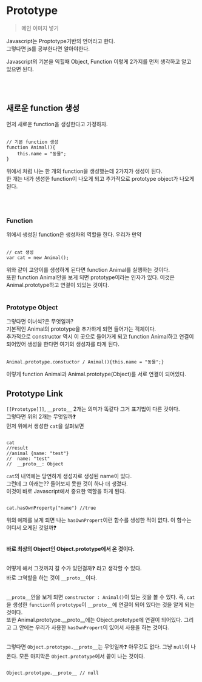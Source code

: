 # Prototype

> 메인 이미지 넣기

Javascript는 Proptotype기반의 언어라고 한다.
</br>
그렇다면 js를 공부한다면 알아야한다.
</br>

Javascript의 기본을 익힐때 Object, Function 이렇게 2가지를 먼저 생각하고 알고 있으면 된다.

</br>
</br>

## 새로운 function 생성

먼저 새로운 function을 생성한다고 가정하자.
</br>

```

// 기본 function 생성
function Animal(){
    this.name = "동물";
}

```

위에서 처럼 나는 한 개의 function을 생성했는데 2가지가 생성이 된다.</br>
한 개는 내가 생성한 function이 나오게 되고 추가적으로 prototype object가 나오게 된다.

</br>
</br>

### Function

위에서 생성된 function은 생성자의 역할을 한다. 우리가 만약
</br>

```

// cat 생성
var cat = new Animal();

```

위와 같이 고양이를 생성하게 된다면 function Animal를 실행하는 것이다.
</br>
또한 function Animal안을 보게 되면 prototype이라는 인자가 있다. 이것은 Animal.prototype하고 연결이 되있는 것이다.
</br>
</br>

### Prototype Object

그렇다면 이녀석?은 무엇일까?
</br>
기본적인 Animal의 prototype을 추가하게 되면 들어가는 객체이다.
</br>
추가적으로 constructor 역시 이 곳으로 들어가게 되고 function Animal하고 연결이 되어있어 생성을 한다면 여기의 생성자를 타게 된다.

```

Animal.prototype.constuctor / Animal(){this.name = "동물";}

```

이렇게 function Animal과 Animal.prototype(Object)를 서로 연결이 되어있다.

## Prototype Link

`[[Prototype]]]`, `__proto__` 2개는 의미가 똑같다 그거 표기법이 다른 것이다.
</br>
그렇다면 위의 2개는 무엇일까:question:
</br>
먼저 위에서 생성한 `cat`을 살펴보면

```

cat
//result 
//animal {name: "test"}
//  name: "test"
//  __proto__: Object

```

`cat`의 내역에는 당연하게 생성자로 생성된 name이 있다.
</br>
그런데 그 아래는?? 들어보지 못한 것이 하나 더 생겼다.
</br>
이것이 바로 Javascript에서 중요한 역할을 하게 된다.

```

cat.hasOwnProperty("name") //true

```

위의 예제를 보게 되면 나는 `hasOwnPropert`이런 함수를 생성한 적이 없다. 이 함수는 어디서 오게된 것일까:question:
</br>
</br>

**바로 최상의 Object인 Object.prototype에서 온 것이다.**
</br>
</br>

어떻게 해서 그것까지 갈 수가 있던걸까:question: 라고 생각할 수 있다.
</br>
바로 그역할을 하는 것이 `__proto__`이다.
</br>
</br>

`__proto__`안을 보게 되면 `constructor : Animal()`이 있는 것을 볼 수 있다. 즉, `cat`을 생성한 `function`의 `prototype`이 `__proto__`에 연결이 되어 있다는 것을 알게 되는 것이다.
</br>
또한 Animal.prototype.__proto__에는 Object.prototype에 연결이 되어있다. 그리고 그 안에는 우리가 사용한 `hasOwnPropert`이 있어서 사용을 하는 것이다.
</br>
</br>

그렇다면 `Object.prototype.__proto__`는 무엇일까:question: 아무것도 없다. 그냥 `null`이 나온다. 모든 마지막은 `Object.prototype`에서 끝이 나는 것이다.

```

Object.prototype.__proto__ // null

```